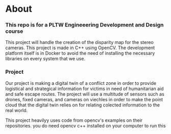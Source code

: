 # About
### This repo is for a PLTW Engineeering Development and Design course
This project will handle the creation of the disparity map for the stereo cameras.
This project is made in C++ using OpenCV. The development platform itself is in Docker to avoid the need of installing the necessary libraries on every system that we use.

### Project
Our project is making a digital twin of a conflict zone in order to provide logistical and strategical information for victims in need of humanitarian aid and safe escape routes. The project will use a multitude of sensors such as drones, fixed cameras, and cameras on viechles in order to make the point cloud that the digital twin relies on for relating colected information to the real world.

This project heavilyy uses code from opencv's examples on their repositories.
you do need opencv c++ installed on your computer to run this
